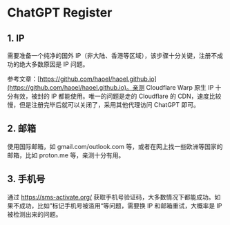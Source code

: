 # ChatGPT Register

## 1. IP

需要准备一个纯净的国外 IP（非大陆、香港等区域），该步骤十分关键，注册不成功的绝大多数原因是 IP 问题。

参考文章：[https://github.com/haoel/haoel.github.io](https://github.com/haoel/haoel.github.io)。亲测 Cloudflare Warp 原生 IP 十分有效，被封的 IP 都能使用。唯一的问题是走的 Cloudflare 的 CDN，速度比较慢，但是注册完毕后就可以关闭了，采用其他代理访问 ChatGPT 即可。

## 2. 邮箱

使用国际邮箱，如 gmail.com/outlook.com 等，或者在网上找一些欧洲等国家的邮箱，比如 proton.me 等，亲测十分有用。

## 3. 手机号

通过 <https://sms-activate.org/> 获取手机号验证码，大多数情况下都能成功。如果不成功，比如”标记手机号被滥用“等问题，需要换 IP 和邮箱重试，大概率是 IP 被检测出来的问题。
